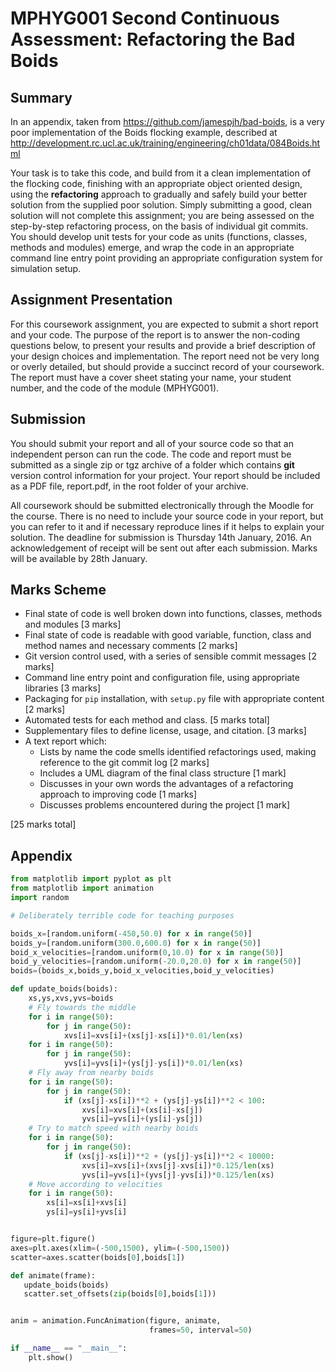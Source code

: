 MPHYG001 Second Continuous Assessment: Refactoring the Bad Boids
==========================================================

Summary
-------

In an appendix, taken from https://github.com/jamespjh/bad-boids,
is a very poor implementation of the Boids flocking example, described at
http://development.rc.ucl.ac.uk/training/engineering/ch01data/084Boids.html

Your task is to take this code, and build from it a clean implementation of the
flocking code, finishing with an appropriate object oriented design, using the
**refactoring** approach to gradually and safely build your better solution from
the supplied poor solution. Simply submitting a good, clean solution will not
complete this assignment; you are being assessed on the step-by-step refactoring
process, on the basis of individual git commits. You should develop unit tests for
your code as units (functions, classes, methods and modules) emerge, and wrap
the code in an appropriate command line entry point providing an appropriate
configuration system for simulation setup.

Assignment Presentation
-----------------------

For this coursework assignment, you are expected to submit a short report and your code.
The purpose of the report is to answer the non-coding questions below, to present your results and provide a brief
description of your design choices and implementation. The report need not be very long or overly detailed,
but should provide a succinct record of your coursework. The report must have a cover sheet
stating your name, your student number, and the code of the module (MPHYG001).

Submission
----------

You should submit your report and all of your source code so that an independent person can run the code.
The code and report must be submitted as a single zip or tgz archive of a folder which contains **git** version control information for your project.
Your report should be included as a PDF file, report.pdf, in the root folder of your archive.

All coursework should be submitted electronically through the Moodle for the course.
There is no need to include your source code
in your report, but you can refer to it and if necessary reproduce lines if it helps to explain your solution.
The deadline for submission is Thursday 14th January, 2016. An acknowledgement of
receipt will be sent out after each submission. Marks will be available by 28th January.

Marks Scheme
------------

* Final state of code is well broken down into functions, classes, methods and modules [3 marks]
* Final state of code is readable with good variable, function, class and method names and necessary comments [2 marks]
* Git version control used, with a series of sensible commit messages [2 marks]
* Command line entry point and configuration file, using appropriate libraries [3 marks]
* Packaging for `pip` installation, with `setup.py` file with appropriate content [2 marks]
* Automated tests for each method and class. [5 marks total]
* Supplementary files to define license, usage, and citation. [3 marks]
* A text report which:
  * Lists by name the code smells identified refactorings used, making reference to the git commit log [2 marks]
  * Includes a UML diagram of the final class structure [1 mark]
  * Discusses in your own words the advantages of a refactoring approach to improving code [1 marks]
  * Discusses problems encountered during the project [1 mark]

[25 marks total]

Appendix
--------

``` python
from matplotlib import pyplot as plt
from matplotlib import animation
import random

# Deliberately terrible code for teaching purposes

boids_x=[random.uniform(-450,50.0) for x in range(50)]
boids_y=[random.uniform(300.0,600.0) for x in range(50)]
boid_x_velocities=[random.uniform(0,10.0) for x in range(50)]
boid_y_velocities=[random.uniform(-20.0,20.0) for x in range(50)]
boids=(boids_x,boids_y,boid_x_velocities,boid_y_velocities)

def update_boids(boids):
	xs,ys,xvs,yvs=boids
	# Fly towards the middle
	for i in range(50):
		for j in range(50):
			xvs[i]=xvs[i]+(xs[j]-xs[i])*0.01/len(xs)
	for i in range(50):
		for j in range(50):
			yvs[i]=yvs[i]+(ys[j]-ys[i])*0.01/len(xs)
	# Fly away from nearby boids
	for i in range(50):
		for j in range(50):
			if (xs[j]-xs[i])**2 + (ys[j]-ys[i])**2 < 100:
				xvs[i]=xvs[i]+(xs[i]-xs[j])
				yvs[i]=yvs[i]+(ys[i]-ys[j])
	# Try to match speed with nearby boids
	for i in range(50):
		for j in range(50):
			if (xs[j]-xs[i])**2 + (ys[j]-ys[i])**2 < 10000:
				xvs[i]=xvs[i]+(xvs[j]-xvs[i])*0.125/len(xs)
				yvs[i]=yvs[i]+(yvs[j]-yvs[i])*0.125/len(xs)
	# Move according to velocities
	for i in range(50):
		xs[i]=xs[i]+xvs[i]
		ys[i]=ys[i]+yvs[i]


figure=plt.figure()
axes=plt.axes(xlim=(-500,1500), ylim=(-500,1500))
scatter=axes.scatter(boids[0],boids[1])

def animate(frame):
   update_boids(boids)
   scatter.set_offsets(zip(boids[0],boids[1]))


anim = animation.FuncAnimation(figure, animate,
                               frames=50, interval=50)

if __name__ == "__main__":
    plt.show()

```
